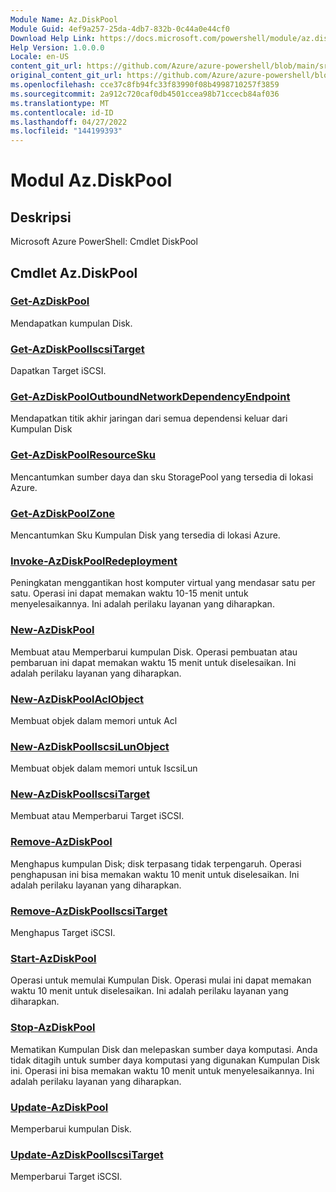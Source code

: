 ```yaml
---
Module Name: Az.DiskPool
Module Guid: 4ef9a257-25da-4db7-832b-0c44a0e44cf0
Download Help Link: https://docs.microsoft.com/powershell/module/az.diskpool
Help Version: 1.0.0.0
Locale: en-US
content_git_url: https://github.com/Azure/azure-powershell/blob/main/src/DiskPool/help/Az.DiskPool.md
original_content_git_url: https://github.com/Azure/azure-powershell/blob/main/src/DiskPool/help/Az.DiskPool.md
ms.openlocfilehash: cce37c8fb94fc33f83990f08b4998710257f3859
ms.sourcegitcommit: 2a912c720caf0db4501ccea98b71ccecb84af036
ms.translationtype: MT
ms.contentlocale: id-ID
ms.lasthandoff: 04/27/2022
ms.locfileid: "144199393"
---
```

# Modul Az.DiskPool
## Deskripsi
Microsoft Azure PowerShell: Cmdlet DiskPool

## Cmdlet Az.DiskPool
### [Get-AzDiskPool](Get-AzDiskPool.md)
Mendapatkan kumpulan Disk.

### [Get-AzDiskPoolIscsiTarget](Get-AzDiskPoolIscsiTarget.md)
Dapatkan Target iSCSI.

### [Get-AzDiskPoolOutboundNetworkDependencyEndpoint](Get-AzDiskPoolOutboundNetworkDependencyEndpoint.md)
Mendapatkan titik akhir jaringan dari semua dependensi keluar dari Kumpulan Disk

### [Get-AzDiskPoolResourceSku](Get-AzDiskPoolResourceSku.md)
Mencantumkan sumber daya dan sku StoragePool yang tersedia di lokasi Azure.

### [Get-AzDiskPoolZone](Get-AzDiskPoolZone.md)
Mencantumkan Sku Kumpulan Disk yang tersedia di lokasi Azure.

### [Invoke-AzDiskPoolRedeployment](Invoke-AzDiskPoolRedeployment.md)
Peningkatan menggantikan host komputer virtual yang mendasar satu per satu.
Operasi ini dapat memakan waktu 10-15 menit untuk menyelesaikannya.
Ini adalah perilaku layanan yang diharapkan.

### [New-AzDiskPool](New-AzDiskPool.md)
Membuat atau Memperbarui kumpulan Disk.
Operasi pembuatan atau pembaruan ini dapat memakan waktu 15 menit untuk diselesaikan.
Ini adalah perilaku layanan yang diharapkan.

### [New-AzDiskPoolAclObject](New-AzDiskPoolAclObject.md)
Membuat objek dalam memori untuk Acl

### [New-AzDiskPoolIscsiLunObject](New-AzDiskPoolIscsiLunObject.md)
Membuat objek dalam memori untuk IscsiLun

### [New-AzDiskPoolIscsiTarget](New-AzDiskPoolIscsiTarget.md)
Membuat atau Memperbarui Target iSCSI.

### [Remove-AzDiskPool](Remove-AzDiskPool.md)
Menghapus kumpulan Disk; disk terpasang tidak terpengaruh.
Operasi penghapusan ini bisa memakan waktu 10 menit untuk diselesaikan.
Ini adalah perilaku layanan yang diharapkan.

### [Remove-AzDiskPoolIscsiTarget](Remove-AzDiskPoolIscsiTarget.md)
Menghapus Target iSCSI.

### [Start-AzDiskPool](Start-AzDiskPool.md)
Operasi untuk memulai Kumpulan Disk.
Operasi mulai ini dapat memakan waktu 10 menit untuk diselesaikan.
Ini adalah perilaku layanan yang diharapkan.

### [Stop-AzDiskPool](Stop-AzDiskPool.md)
Mematikan Kumpulan Disk dan melepaskan sumber daya komputasi.
Anda tidak ditagih untuk sumber daya komputasi yang digunakan Kumpulan Disk ini.
Operasi ini bisa memakan waktu 10 menit untuk menyelesaikannya.
Ini adalah perilaku layanan yang diharapkan.

### [Update-AzDiskPool](Update-AzDiskPool.md)
Memperbarui kumpulan Disk.

### [Update-AzDiskPoolIscsiTarget](Update-AzDiskPoolIscsiTarget.md)
Memperbarui Target iSCSI.

